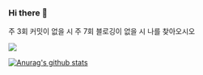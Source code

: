 ### Hi there 👋
주 3회 커밋이 없을 시
주 7회 블로깅이 없을 시
나를 찾아오시오



<img src="https://img.shields.io/badge/-222222?style=plastic&logo=bitcoin&logoColor=white"/>
<p>
</p>

  [![Anurag's github stats](https://github-readme-stats.vercel.app/api?username=lumpenop&amp;theme=cobalt)](https://github.com/anuraghazra/github-readme-stats)
  


<!--
**lumpenop/lumpenop** is a ✨ _special_ ✨ repository because its `README.md` (this file) appears on your GitHub profile.

Here are some ideas to get you started:

- 🔭 I’m currently working on ...
- 🌱 I’m currently learning ...
- 👯 I’m looking to collaborate on ...
- 🤔 I’m looking for help with ...
- 💬 Ask me about ...
- 📫 How to reach me: ...
- 😄 Pronouns: ...
- ⚡ Fun fact: ...
-->
